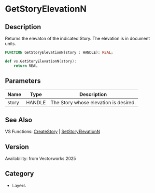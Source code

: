 # GetStoryElevationN

## Description
Returns the elevaton of the indicated Story. The elevation is in document units.

```pascal
FUNCTION GetStoryElevationN(story : HANDLE): REAL;
```

```python
def vs.GetStoryElevationN(story):
    return REAL
```

## Parameters
|Name|Type|Description|
|---|---|---|
|story|HANDLE|The Story whose elevation is desired.|

## See Also
VS Functions:
[CreateStory](CreateStory.md) 
| [SetStoryElevationN](SetStoryElevationN.md)

## Version
Availability: from Vectorworks 2025

## Category
* Layers

